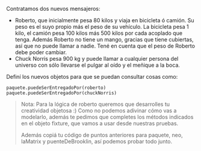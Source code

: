 Contratamos dos nuevos mensajeros:

* Roberto, que inicialmente pesa 80 kilos y viaja en bicicleta ó camión. Su peso es el suyo propio más el peso de su vehículo. La bicicleta pesa 1 kilo, el camión pesa 100 kilos más 500 kilos por cada acoplado que tenga. Además Roberto no tiene un mango, gracias que tiene cubiertas, así que no puede llamar a nadie. Tené en cuenta que el peso de Roberto debe poder cambiar.
* Chuck Norris pesa 900 kg y puede llamar a cualquier persona del universo con sólo llevarse el pulgar al oído y el meñique a la boca.

Definí los nuevos objetos para que se puedan consultar cosas como:

```wollok
paquete.puedeSerEntregadoPor(roberto)
paquete.puedeSerEntregadoPor(chuckNorris)
```

> Nota: Para la lógica de roberto queremos que desarrolles tu creatividad objetosa :) Como no podemos adivinar cómo vas a modelarlo, además te pedimos que completes los métodos indicados en el objeto fixture, que vamos a usar desde nuestras pruebas.
>
> Además copiá tu código de puntos anteriores para paquete, neo, laMatrix y puenteDeBrooklin, así podemos probar todo junto.